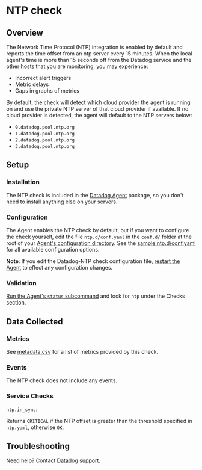 # NTP check

## Overview

The Network Time Protocol (NTP) integration is enabled by default and reports the time offset from an ntp server every 15 minutes. When the local agent's time is more than 15 seconds off from the Datadog service and the other hosts that you are monitoring, you may experience:

- Incorrect alert triggers
- Metric delays
- Gaps in graphs of metrics

By default, the check will detect which cloud provider the agent is running on and use the private
NTP server of that cloud provider if available. If no cloud provider is detected, the agent will
default to the NTP servers below:

- `0.datadog.pool.ntp.org`
- `1.datadog.pool.ntp.org`
- `2.datadog.pool.ntp.org`
- `3.datadog.pool.ntp.org`

## Setup

### Installation

The NTP check is included in the [Datadog Agent][1] package, so you don't need to install anything else on your servers.

### Configuration

The Agent enables the NTP check by default, but if you want to configure the check yourself, edit the file `ntp.d/conf.yaml` in the `conf.d/` folder at the root of your [Agent's configuration directory][2]. See the [sample ntp.d/conf.yaml][3] for all available configuration options.

**Note**: If you edit the Datadog-NTP check configuration file, [restart the Agent][4] to effect any configuration changes.

### Validation

[Run the Agent's `status` subcommand][5] and look for `ntp` under the Checks section.

## Data Collected

### Metrics

See [metadata.csv][6] for a list of metrics provided by this check.

### Events

The NTP check does not include any events.

### Service Checks

`ntp.in_sync`:

Returns `CRITICAL` if the NTP offset is greater than the threshold specified in `ntp.yaml`, otherwise `OK`.

## Troubleshooting

Need help? Contact [Datadog support][7].

[1]: https://app.datadoghq.com/account/settings#agent
[2]: https://docs.datadoghq.com/agent/guide/agent-configuration-files/#agent-configuration-directory
[3]: https://github.com/DataDog/datadog-agent/blob/master/cmd/agent/dist/conf.d/ntp.d/conf.yaml.default
[4]: https://docs.datadoghq.com/agent/guide/agent-commands/#start-stop-and-restart-the-agent
[5]: https://docs.datadoghq.com/agent/guide/agent-commands/#agent-status-and-information
[6]: https://github.com/DataDog/integrations-core/blob/master/ntp/metadata.csv
[7]: https://docs.datadoghq.com/help/
[8]: https://docs.datadoghq.com/agent/kubernetes/integrations/
